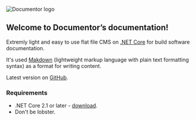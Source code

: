 ![Documentor logo](/demo/logo-full.png)

## Welcome to Documentor’s documentation!

Extremly light and easy to use flat file CMS on [.NET Core](https://www.microsoft.com/net/download/dotnet-core/2.1) for build software documentation. 

It's used [Makdown](https://www.markdownguide.org)  (lightweight markup language with plain text formatting syntax) as a format for writing content.

Latest version on [GitHub](https://github.com/askalione/documentor/releases/latest).

### Requirements

* .NET Core 2.1 or later - [download](https://www.microsoft.com/net/download/dotnet-core/2.1).
* Don't be lobster.



